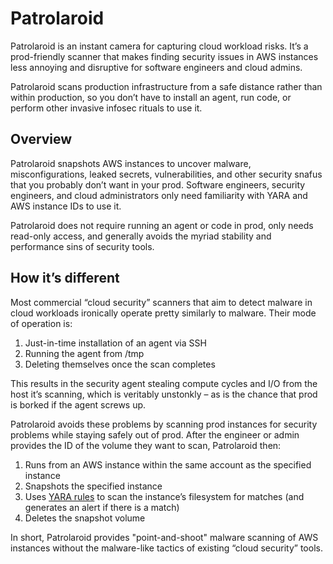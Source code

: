 # Patrolaroid
Patrolaroid is an instant camera for capturing cloud workload risks. It’s a prod-friendly scanner that makes finding security issues in AWS instances less annoying and disruptive for software engineers and cloud admins. 

Patrolaroid scans production infrastructure from a safe distance rather than within production, so you don’t have to install an agent, run code, or perform other invasive infosec rituals to use it.

## Overview
Patrolaroid snapshots AWS instances to uncover malware, misconfigurations, leaked secrets, vulnerabilities, and other security snafus that you probably don’t want in your prod. Software engineers, security engineers, and cloud administrators only need familiarity with YARA and AWS instance IDs to use it. 

Patrolaroid does not require running an agent or code in prod, only needs read-only access, and generally avoids the myriad stability and performance sins of security tools. 

## How it’s different
Most commercial “cloud security” scanners that aim to detect malware in cloud workloads ironically operate pretty similarly to malware. Their mode of operation is:
1.	Just-in-time installation of an agent via SSH
2.	Running the agent from /tmp
3.	Deleting themselves once the scan completes

This results in the security agent stealing compute cycles and I/O from the host it’s scanning, which is veritably unstonkly – as is the chance that prod is borked if the agent screws up.

Patrolaroid avoids these problems by scanning prod instances for security problems while staying safely out of prod. After the engineer or admin provides the ID of the volume they want to scan, Patrolaroid then:
1.	Runs from an AWS instance within the same account as the specified instance
2.	Snapshots the specified instance
3.	Uses [YARA rules]( https://github.com/capsule8/go-yara) to scan the instance’s filesystem for matches (and generates an alert if there is a match)
4.	Deletes the snapshot volume

In short, Patrolaroid provides "point-and-shoot" malware scanning of AWS instances without the malware-like tactics of existing “cloud security” tools. 

